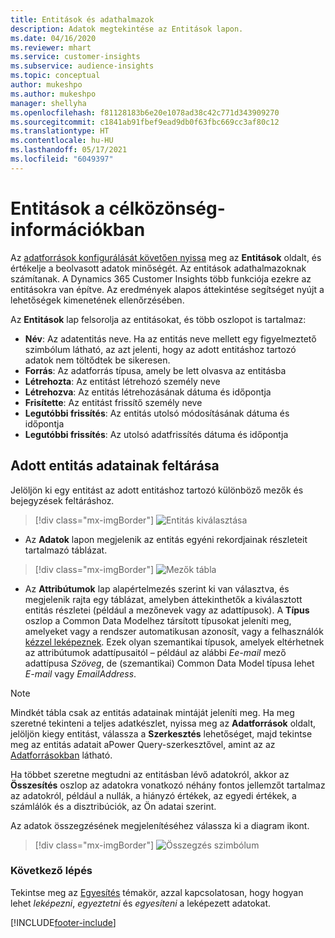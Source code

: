 ```yaml
---
title: Entitások és adathalmazok
description: Adatok megtekintése az Entitások lapon.
ms.date: 04/16/2020
ms.reviewer: mhart
ms.service: customer-insights
ms.subservice: audience-insights
ms.topic: conceptual
author: mukeshpo
ms.author: mukeshpo
manager: shellyha
ms.openlocfilehash: f81128183b6e20e1078ad38c42c771d343909270
ms.sourcegitcommit: c1841ab91fbef9ead9db0f63fbc669cc3af80c12
ms.translationtype: HT
ms.contentlocale: hu-HU
ms.lasthandoff: 05/17/2021
ms.locfileid: "6049397"
---
```

# <a name="entities-in-audience-insights"></a>Entitások a célközönség-információkban

Az [adatforrások konfigurálását követően nyissa](data-sources.md) meg az **Entitások** oldalt, és értékelje a beolvasott adatok minőségét. Az entitások adathalmazoknak számítanak. A Dynamics 365 Customer Insights több funkciója ezekre az entitásokra van építve. Az eredmények alapos áttekintése segítséget nyújt a lehetőségek kimenetének ellenőrzésében.

Az **Entitások** lap felsorolja az entitásokat, és több oszlopot is tartalmaz:

- **Név**: Az adatentitás neve. Ha az entitás neve mellett egy figyelmeztető szimbólum látható, az azt jelenti, hogy az adott entitáshoz tartozó adatok nem töltődtek be sikeresen.
- **Forrás**: Az adatforrás típusa, amely be lett olvasva az entitásba
- **Létrehozta**: Az entitást létrehozó személy neve
- **Létrehozva**: Az entitás létrehozásának dátuma és időpontja
- **Frisítette**: Az entitást frissítő személy neve
- **Legutóbbi frissítés**: Az entitás utolsó módosításának dátuma és időpontja
- **Legutóbbi frissítés**: Az utolsó adatfrissítés dátuma és időpontja

## <a name="exploring-a-specific-entitys-data"></a>Adott entitás adatainak feltárása

Jelöljön ki egy entitást az adott entitáshoz tartozó különböző mezők és bejegyzések feltáráshoz.

> [!div class="mx-imgBorder"]
> ![Entitás kiválasztása](media/data-manager-entities-data.png "Válasszon ki egy entitást!")

- Az **Adatok** lapon megjelenik az entitás egyéni rekordjainak részleteit tartalmazó táblázat.

> [!div class="mx-imgBorder"]
> ![Mezők tábla](media/data-manager-entities-fields.PNG "Mezők tábla")

- Az **Attribútumok** lap alapértelmezés szerint ki van választva, és megjelenik rajta egy táblázat, amelyben áttekinthetők a kiválasztott entitás részletei (például a mezőnevek vagy az adattípusok). A **Típus** oszlop a Common Data Modelhez társított típusokat jeleníti meg, amelyeket vagy a rendszer automatikusan azonosít, vagy a felhasználók [kézzel leképeznek](map-entities.md). Ezek olyan szemantikai típusok, amelyek eltérhetnek az attribútumok adattípusaitól – például az alábbi *Ee-mail* mező adattípusa *Szöveg*, de (szemantikai) Common Data Model típusa lehet *E-mail* vagy *EmailAddress*.

> [!NOTE]
> Mindkét tábla csak az entitás adatainak mintáját jeleníti meg. Ha meg szeretné tekinteni a teljes adatkészlet, nyissa meg az **Adatforrások** oldalt, jelöljön kiegy entitást, válassza a **Szerkesztés** lehetőséget, majd tekintse meg az entitás adatait aPower Query-szerkesztővel, amint az az [Adatforrásokban](data-sources.md) látható.

Ha többet szeretne megtudni az entitásban lévő adatokról, akkor az **Összesítés** oszlop az adatokra vonatkozó néhány fontos jellemzőt tartalmaz az adatokról, például a nullák, a hiányzó értékek, az egyedi értékek, a számlálók és a disztribúciók, az Ön adatai szerint.

Az adatok összegzésének megjelenítéséhez válassza ki a diagram ikont.

> [!div class="mx-imgBorder"]
> ![Összegzés szimbólum](media/data-manager-entities-summary.png "Adatok összesítése tábla")

### <a name="next-step"></a>Következő lépés

Tekintse meg az [Egyesítés](data-unification.md) témakör, azzal kapcsolatosan, hogy hogyan lehet *leképezni*, *egyeztetni* és *egyesíteni* a leképezett adatokat.


[!INCLUDE[footer-include](../includes/footer-banner.md)]
